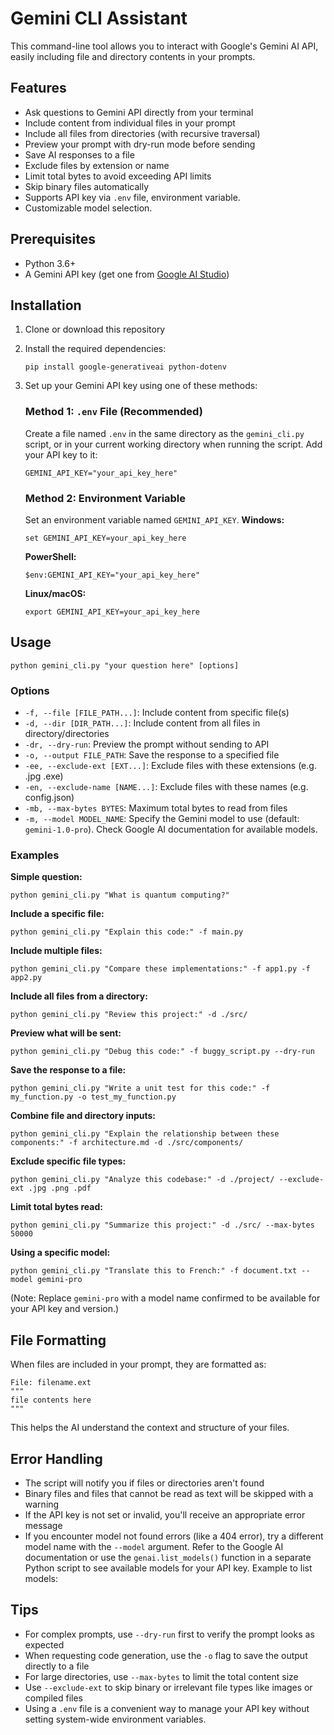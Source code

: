 # Gemini CLI Assistant

This command-line tool allows you to interact with Google's Gemini AI API, easily including file and directory contents in your prompts.

## Features

- Ask questions to Gemini API directly from your terminal
- Include content from individual files in your prompt
- Include all files from directories (with recursive traversal)
- Preview your prompt with dry-run mode before sending
- Save AI responses to a file
- Exclude files by extension or name
- Limit total bytes to avoid exceeding API limits
- Skip binary files automatically
- Supports API key via `.env` file, environment variable.
- Customizable model selection.

## Prerequisites

- Python 3.6+
- A Gemini API key (get one from [Google AI Studio](https://aistudio.google.com/))

## Installation

1. Clone or download this repository
2. Install the required dependencies:
   ```
   pip install google-generativeai python-dotenv
   ```
3. Set up your Gemini API key using one of these methods:

   ### Method 1: `.env` File (Recommended)
   Create a file named `.env` in the same directory as the `gemini_cli.py` script, or in your current working directory when running the script. Add your API key to it:
   ```
   GEMINI_API_KEY="your_api_key_here"
   ```

   ### Method 2: Environment Variable
   Set an environment variable named `GEMINI_API_KEY`.
   **Windows:**
   ```
   set GEMINI_API_KEY=your_api_key_here
   ```
   
   **PowerShell:**
   ```
   $env:GEMINI_API_KEY="your_api_key_here"
   ```
   
   **Linux/macOS:**
   ```
   export GEMINI_API_KEY=your_api_key_here
   ```

## Usage

```
python gemini_cli.py "your question here" [options]
```

### Options

- `-f, --file [FILE_PATH...]`: Include content from specific file(s)
- `-d, --dir [DIR_PATH...]`: Include content from all files in directory/directories
- `-dr, --dry-run`: Preview the prompt without sending to API
- `-o, --output FILE_PATH`: Save the response to a specified file
- `-ee, --exclude-ext [EXT...]`: Exclude files with these extensions (e.g. .jpg .exe)
- `-en, --exclude-name [NAME...]`: Exclude files with these names (e.g. config.json)
- `-mb, --max-bytes BYTES`: Maximum total bytes to read from files
- `-m, --model MODEL_NAME`: Specify the Gemini model to use (default: `gemini-1.0-pro`). Check Google AI documentation for available models.

### Examples

**Simple question:**
```
python gemini_cli.py "What is quantum computing?"
```

**Include a specific file:**
```
python gemini_cli.py "Explain this code:" -f main.py
```

**Include multiple files:**
```
python gemini_cli.py "Compare these implementations:" -f app1.py -f app2.py
```

**Include all files from a directory:**
```
python gemini_cli.py "Review this project:" -d ./src/
```

**Preview what will be sent:**
```
python gemini_cli.py "Debug this code:" -f buggy_script.py --dry-run
```

**Save the response to a file:**
```
python gemini_cli.py "Write a unit test for this code:" -f my_function.py -o test_my_function.py
```

**Combine file and directory inputs:**
```
python gemini_cli.py "Explain the relationship between these components:" -f architecture.md -d ./src/components/
```

**Exclude specific file types:**
```
python gemini_cli.py "Analyze this codebase:" -d ./project/ --exclude-ext .jpg .png .pdf
```

**Limit total bytes read:**
```
python gemini_cli.py "Summarize this project:" -d ./src/ --max-bytes 50000
```

**Using a specific model:**
```
python gemini_cli.py "Translate this to French:" -f document.txt --model gemini-pro
```
(Note: Replace `gemini-pro` with a model name confirmed to be available for your API key and version.)

## File Formatting

When files are included in your prompt, they are formatted as:

```
File: filename.ext
"""
file contents here
"""
```

This helps the AI understand the context and structure of your files.

## Error Handling

- The script will notify you if files or directories aren't found
- Binary files and files that cannot be read as text will be skipped with a warning
- If the API key is not set or invalid, you'll receive an appropriate error message
- If you encounter model not found errors (like a 404 error), try a different model name with the `--model` argument. Refer to the Google AI documentation or use the `genai.list_models()` function in a separate Python script to see available models for your API key. Example to list models:

## Tips

- For complex prompts, use `--dry-run` first to verify the prompt looks as expected
- When requesting code generation, use the `-o` flag to save the output directly to a file
- For large directories, use `--max-bytes` to limit the total content size
- Use `--exclude-ext` to skip binary or irrelevant file types like images or compiled files
- Using a `.env` file is a convenient way to manage your API key without setting system-wide environment variables.
